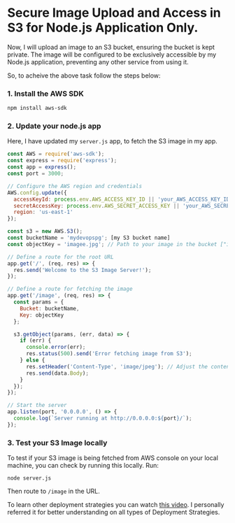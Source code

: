 # Secure Image Upload and Access in S3 for Node.js Application Only.

Now, I will upload an image to an S3 bucket, ensuring the bucket is kept private. 
The image will be configured to be exclusively accessible by my Node.js application, preventing any other service from using it.

So, to acheive the above task follow the steps below:

### 1. Install the AWS SDK

```bash
npm install aws-sdk
```

### 2. Update your node.js app

Here, I have updated my `server.js` app, to fetch the S3 image in my app.

```js
const AWS = require('aws-sdk');
const express = require('express');
const app = express();
const port = 3000;

// Configure the AWS region and credentials
AWS.config.update({
  accessKeyId: process.env.AWS_ACCESS_KEY_ID || 'your_AWS_ACCESS_KEY_ID', // Use environment variables for security
  secretAccessKey: process.env.AWS_SECRET_ACCESS_KEY || 'your_AWS_SECRET_ACCESS_KEY',
  region: 'us-east-1'
});

const s3 = new AWS.S3();
const bucketName = 'mydevopspg'; [my S3 bucket name]
const objectKey = 'imagee.jpg'; // Path to your image in the bucket ["imagee" is my image name uploaded in S3 bucket]

// Define a route for the root URL
app.get('/', (req, res) => {
  res.send('Welcome to the S3 Image Server!');
});

// Define a route for fetching the image
app.get('/image', (req, res) => {
  const params = {
    Bucket: bucketName,
    Key: objectKey
  };

  s3.getObject(params, (err, data) => {
    if (err) {
      console.error(err);
      res.status(500).send('Error fetching image from S3');
    } else {
      res.setHeader('Content-Type', 'image/jpeg'); // Adjust the content type based on your image type
      res.send(data.Body);
    }
  });
});

// Start the server
app.listen(port, '0.0.0.0', () => {
  console.log(`Server running at http://0.0.0.0:${port}/`);
});

```

### 3. Test your S3 Image locally

To test if your S3 image is being fetched from AWS console on your local machine, you can check by running this locally.
Run:

```
node server.js
```

Then route to `/image` in the URL.



To learn other deployment strategies you can watch [this video](https://youtu.be/AWVTKBUnoIg?si=GcsVDkPhIfU4WQJN). I personally referred it for better understanding on all types of Deployment Strategies.


 

